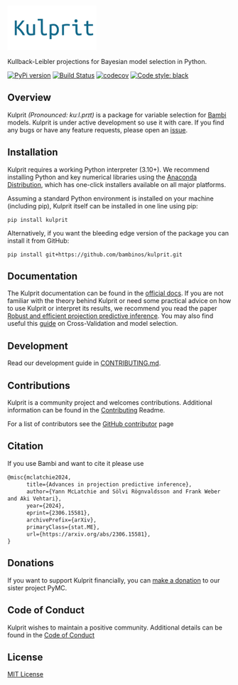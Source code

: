 <img src="https://raw.githubusercontent.com/bambinos/kulprit/main/docs/logos/kulprit_flat.png" width=200></img>

Kullback-Leibler projections for Bayesian model selection in Python.

[![PyPi version](https://badge.fury.io/py/kulprit.svg)](https://badge.fury.io/py/kulprit)
[![Build Status](https://github.com/bambinos/kulprit/actions/workflows/test.yml/badge.svg)](https://github.com/bambinos/kulprit/actions/workflows/test.yml)
[![codecov](https://codecov.io/gh/bambinos/kulprit/branch/main/graph/badge.svg?token=SLJIK2O4C5)](https://codecov.io/gh/bambinos/kulprit)
[![Code style: black](https://img.shields.io/badge/code%20style-black-000000.svg)](https://github.com/ambv/black)


## Overview

Kulprit _(Pronounced: kuːl.prɪt)_ is a package for variable selection for [Bambi](https://github.com/bambinos/bambi) models.
Kulprit is under active development so use it with care. If you find any bugs or have any feature requests, please open an [issue](https://github.com/bambinos/kulprit/issues).


## Installation

Kulprit requires a working Python interpreter (3.10+). We recommend installing Python and key numerical libraries using the [Anaconda Distribution](https://www.anaconda.com/products/individual#Downloads), which has one-click installers available on all major platforms.

Assuming a standard Python environment is installed on your machine (including pip), Kulprit itself can be installed in one line using pip:

    pip install kulprit

Alternatively, if you want the bleeding edge version of the package you can install it from GitHub:

    pip install git+https://github.com/bambinos/kulprit.git

## Documentation

The Kulprit documentation can be found in the [official docs](https://kulprit.readthedocs.io/en/latest/). If you are not familiar with the theory behind Kulprit or need some practical advice on how to use Kulprit or interpret its results, we recommend you read the paper [Robust and efficient projection predictive inference](https://arxiv.org/abs/2306.15581). You may also find useful this [guide](https://avehtari.github.io/modelselection/CV-FAQ.html) on Cross-Validation and model selection.


## Development

Read our development guide in [CONTRIBUTING.md](https://github.com/bambinos/kulprit/blob/main/CONTRIBUTING.md).


## Contributions

Kulprit is a community project and welcomes contributions. Additional information can be found in the [Contributing](https://github.com/bambinos/kulprit/blob/main/docs/CONTRIBUTING.md) Readme.

For a list of contributors see the [GitHub contributor](https://github.com/bambinos/kulprit/graphs/contributors) page


## Citation

If you use Bambi and want to cite it please use

```
@misc{mclatchie2024,
      title={Advances in projection predictive inference}, 
      author={Yann McLatchie and Sölvi Rögnvaldsson and Frank Weber and Aki Vehtari},
      year={2024},
      eprint={2306.15581},
      archivePrefix={arXiv},
      primaryClass={stat.ME},
      url={https://arxiv.org/abs/2306.15581}, 
}
```


## Donations

If you want to support Kulprit financially, you can [make a donation](https://numfocus.org/donate-to-pymc) to our sister project PyMC.

## Code of Conduct

Kulprit wishes to maintain a positive community. Additional details can be found in the [Code of Conduct](https://github.com/bambinos/kulprit/blob/main/docs/CODE_OF_CONDUCT.md)

## License

[MIT License](https://github.com/bambinos/kulprit/blob/main/LICENSE)
